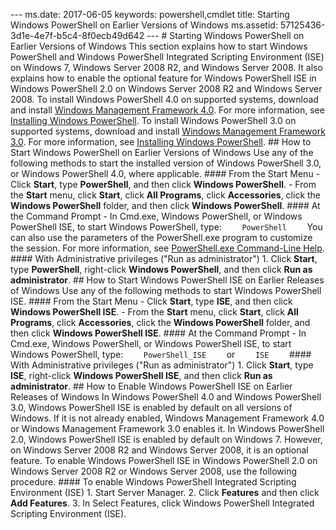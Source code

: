 --- ms.date:  2017-06-05 keywords:  powershell,cmdlet title:  Starting Windows PowerShell on Earlier Versions of Windows ms.assetid:  57125436-3d1e-4e7f-b5c4-8f0ecb49d642 ---  # Starting Windows PowerShell on Earlier Versions of Windows This section explains how to start Windows PowerShell and Windows PowerShell Integrated Scripting Environment (ISE) on Windows 7, Windows Server 2008 R2, and Windows Server 2008. It also explains how to enable the optional feature for Windows PowerShell ISE in Windows PowerShell 2.0 on Windows Server 2008 R2 and Windows Server 2008.  To install Windows PowerShell 4.0 on supported systems, download and install [Windows Management Framework 4.0](http://go.microsoft.com/fwlink/?LinkID=293881). For more information, see [Installing Windows PowerShell](Installing-Windows-PowerShell.md).  To install Windows PowerShell 3.0 on supported systems, download and install [Windows Management Framework 3.0](http://go.microsoft.com/fwlink/?LinkID=240290). For more information, see [Installing Windows PowerShell](Installing-Windows-PowerShell.md).  ## How to Start Windows PowerShell on Earlier Versions of Windows Use any of the following methods to start the installed version of Windows PowerShell 3.0, or Windows PowerShell 4.0, where applicable.  #### From the Start Menu  -   Click **Start**, type **PowerShell**, and then click **Windows PowerShell**.  -   From the **Start** menu, click **Start**, click **All Programs**, click **Accessories**, click the **Windows PowerShell** folder, and then click **Windows PowerShell**.  #### At the Command Prompt  -   In Cmd.exe, Windows PowerShell, or Windows PowerShell ISE, to start Windows PowerShell, type:      ```     PowerShell     ```      You can also use the parameters of the PowerShell.exe program to customize the session. For more information, see [PowerShell.exe Command-Line Help](../core-powershell/console/PowerShell.exe-Command-Line-Help.md).  #### With Administrative privileges ("Run as administrator")  1.  Click **Start**, type **PowerShell**, right-click **Windows PowerShell**, and then click **Run as administrator**.  ## How to Start Windows PowerShell ISE on Earlier Releases of Windows Use any of the following methods to start Windows PowerShell ISE.  #### From the Start Menu  -   Click **Start**, type **ISE**, and then click **Windows PowerShell ISE**.  -   From the **Start** menu, click **Start**, click **All Programs**, click **Accessories**, click the **Windows PowerShell** folder, and then click **Windows PowerShell ISE**.  #### At the Command Prompt  -   In Cmd.exe, Windows PowerShell, or Windows PowerShell ISE, to start Windows PowerShell, type:      ```     PowerShell_ISE     ```      or      ```     ISE     ```  #### With Administrative privileges ("Run as administrator")  1.  Click **Start**, type **ISE**, right-click **Windows PowerShell ISE**, and then click **Run as administrator**.  ## How to Enable Windows PowerShell ISE on Earlier Releases of Windows In Windows PowerShell 4.0 and Windows PowerShell 3.0, Windows PowerShell ISE is enabled by default on all versions of Windows. If it is not already enabled, Windows Management Framework 4.0 or Windows Management Framework 3.0 enables it.  In Windows PowerShell 2.0, Windows PowerShell ISE is enabled by default on Windows 7. However, on Windows Server 2008 R2 and Windows Server 2008, it is an optional feature.  To enable Windows PowerShell ISE in Windows PowerShell 2.0 on Windows Server 2008 R2 or Windows Server 2008, use the following procedure.  #### To enable Windows PowerShell Integrated Scripting Environment (ISE)  1.  Start Server Manager.  2.  Click **Features** and then click **Add Features**.  3.  In Select Features, click Windows PowerShell Integrated Scripting Environment (ISE). 
